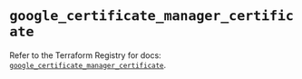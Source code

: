 # `google_certificate_manager_certificate`

Refer to the Terraform Registry for docs: [`google_certificate_manager_certificate`](https://registry.terraform.io/providers/hashicorp/google/5.16.0/docs/resources/certificate_manager_certificate).

